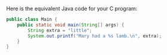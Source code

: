 Here is the equivalent Java code for your C program:

```java
public class Main {
    public static void main(String[] args) {
        String extra = "little";
        System.out.printf("Mary had a %s lamb.\n", extra);
    }
}
```
